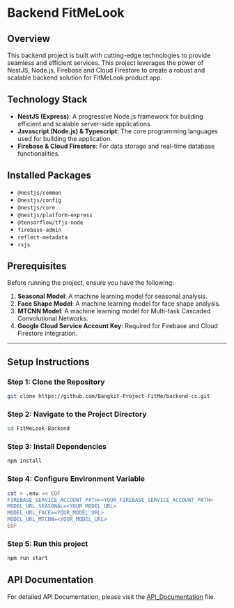 # Backend FitMeLook

## Overview

This backend project is built with cutting-edge technologies to provide seamless and efficient services. This project leverages the power of NestJS, Node.js, Firebase and Cloud Firestore to create a robust and scalable backend solution for FitMeLook product app.

## Technology Stack

- **NestJS (Express)**: A progressive Node.js framework for building efficient and scalable server-side applications.
- **Javascript (Node.js) & Typescript**: The core programming languages used for building the application.
- **Firebase & Cloud Firestore**: For data storage and real-time database functionalities.

## Installed Packages

- `@nestjs/common`
- `@nestjs/config`
- `@nestjs/core`
- `@nestjs/platform-express`
- `@tensorflow/tfjs-node`
- `firebase-admin`
- `reflect-metadata`
- `rxjs`

## Prerequisites

Before running the project, ensure you have the following:

1. **Seasonal Model**: A machine learning model for seasonal analysis.
2. **Face Shape Model**: A machine learning model for face shape analysis.
3. **MTCNN Model**: A machine learning model for Multi-task Cascaded Convolutional Networks.
4. **Google Cloud Service Account Key**: Required for Firebase and Cloud Firestore integration.


<hr>

## Setup Instructions

### Step 1: Clone the Repository

```bash
git clone https://github.com/Bangkit-Project-FitMe/backend-cc.git
```

### Step 2: Navigate to the Project Directory

```bash
cd FitMeLook-Backend
```

### Step 3: Install Dependencies

```bash
npm install
```

### Step 4: Configure Environment Variable

```bash
cat > .env << EOF
FIREBASE_SERVICE_ACCOUNT_PATH=<YOUR_FIREBASE_SERVICE_ACCOUNT_PATH>
MODEL_URL_SEASONAL=<YOUR_MODEL_URL>
MODEL_URL_FACE=<YOUR_MODEL_URL>
MODEL_URL_MTCNN=<YOUR_MODEL_URL>
EOF
```

### Step 5: Run this project

```bash
npm run start
```

## API Documentation

For detailed API Documentation, please visit the [API_Documentation](API_Documentation.md) file.
